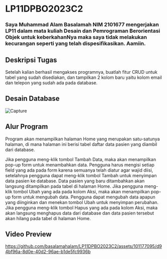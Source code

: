 # LP11DPBO2023C2
### Saya Muhammad Alam Basalamah NIM 2101677 mengerjakan LP11 dalam mata kuliah Desain dan Pemrograman Berorientasi Objek untuk keberkahanNya maka saya tidak melakukan kecurangan seperti yang telah dispesifikasikan. Aamiin.

## Deskripsi Tugas
Setelah kalian berhasil mengakses programnya, buatlah fitur CRUD untuk tabel yang sudah disediakan, dan tampilkan 2 kolom baru yaitu kolom email dan telepon yang sudah ada pada database.

## Desain Database
![Capture](https://github.com/basalamahalam/LP11DPBO2023C2/assets/101177095/d130142b-14de-4a82-81bb-52b36c06efe9)

## Alur Program
Program akan menampilkan halaman Home yang merupakan satu-satunya halaman, di mana halaman ini berisi tabel daftar data pasien yang diambil dari database.

Jika pengguna meng-klik tombol Tambah Data, maka akan menampilkan pop-up form untuk menambahkan data. Pengguna harus mengisi setiap field yang ada pada form karena semuanya telah diatur agar wajid diisi, setelahnya pengguna dapat meng-klik tombol Tambah untuk menyimpan data pasien ke database. Data pasien yang baru ditambahkan akan langsung ditampilkan pada tabel di halaman Home.
Jika pengguna meng-klik tombol Ubah yang ada pada kolom Aksi, maka akan menampilkan pop-up form untuk mengubah data. Pengguna dapat mengubah data apapun yang diinginkan dan menekan tombol Ubah untuk menyimpan perubahan.
Jika pengguna meng-klik tombol Hapus yang ada pada kolom Aksi, maka akan langsung menghapus data dari database dan data pasien tersebut akan hilang pada tabel di halaman Home.

## Video Preview
https://github.com/basalamahalam/LP11DPBO2023C2/assets/101177095/d94bf96a-8d0e-40d2-96ae-b1de5fc9936b

